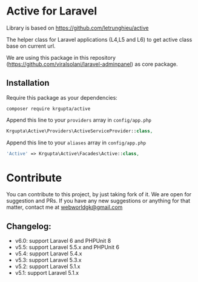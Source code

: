 Active for Laravel
======
Library is based on https://github.com/letrunghieu/active

The helper class for Laravel applications (L4,L5 and L6) to get active class base on current url.

We are using this package in this repository (https://github.com/viralsolani/laravel-adminpanel) as core package.

## Installation

Require this package as your dependencies:

```
composer require krgupta/active
```

Append this line to your `providers` array in `config/app.php`

```php
Krgupta\Active\Providers\ActiveServiceProvider::class,
```

Append this line to your `aliases` array in `config/app.php`

```php
'Active' => Krgupta\Active\Facades\Active::class,
```

# Contribute
You can contribute to this project, by just taking fork of it. We are open for suggestion and PRs. If you have any new suggestions or anything for that matter, contact me at webworldgk@gmail.com

## Changelog:

* v6.0: support Laravel 6 and PHPUnit 8
* v5.5: support Laravel 5.5.x and PHPUnit 6
* v5.4: support Laravel 5.4.x
* v5.3: support Laravel 5.3.x
* v5.2: support Laravel 5.1.x
* v5.1: support Laravel 5.1.x

